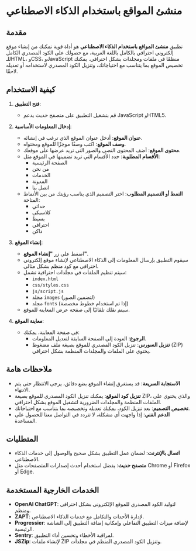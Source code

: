 # منشئ المواقع باستخدام الذكاء الاصطناعي

## مقدمة

تطبيق **منشئ المواقع باستخدام الذكاء الاصطناعي** هو أداة قوية تمكنك من إنشاء موقع إلكتروني احترافي بالكامل باللغة العربية، مع حصولك على الكود المصدري الكامل للـHTML، وCSS، وJavaScript منظمًا في ملفات ومجلدات بشكل احترافي. يمكنك تخصيص الموقع بما يتناسب مع احتياجاتك، وتنزيل الكود المصدري لاستخدامه أو تعديله لاحقًا.

## كيفية الاستخدام

1. **فتح التطبيق**:

   - قم بتشغيل التطبيق على متصفح حديث يدعم JavaScript وHTML5.

2. **إدخال المعلومات الأساسية**:

   - **عنوان الموقع**: أدخل عنوان الموقع الذي ترغب في إنشائه.
   - **وصف الموقع**: اكتب وصفًا موجزًا للموقع ومحتواه.
   - **محتوى الموقع**: أضف المحتوى النصي والصور التي تريد عرضها على موقعك.
   - **الأقسام المطلوبة**: حدد الأقسام التي تريد تضمينها في الموقع مثل:
     - الصفحة الرئيسية
     - من نحن
     - الخدمات
     - المدونة
     - اتصل بنا
   - **النمط أو التصميم المطلوب**: اختر التصميم الذي يناسب رؤيتك من بين الأنماط المتاحة:
     - حداثي
     - كلاسيكي
     - بسيط
     - احترافي
     - داكن

3. **إنشاء الموقع**:

   - اضغط على زر **"إنشاء الموقع"**.
   - سيقوم التطبيق بإرسال المعلومات إلى الذكاء الاصطناعي لإنشاء موقع إلكتروني احترافي مع كود منظم بشكل مثالي.
   - سيتم تنظيم الملفات في مجلدات احترافية تشمل:
     - `index.html`
     - `css/styles.css`
     - `js/script.js`
     - مجلد `images` (لتضمين الصور)
     - مجلد `fonts` (إذا تم استخدام خطوط مخصصة)
   - سيتم نقلك تلقائيًا إلى صفحة عرض المعاينة للموقع.

4. **معاينة الموقع**:

   - في صفحة المعاينة، يمكنك:
     - **الرجوع**: العودة إلى الصفحة السابقة لتعديل المعلومات.
     - **تنزيل السورس**: تنزيل الكود المصدري للموقع بصيغة ملف مضغوط (ZIP) يحتوي على الملفات والمجلدات المنظمة بشكل احترافي.

## ملاحظات هامة

- **الاستجابة السريعة**: قد يستغرق إنشاء الموقع بضع دقائق، يرجى الانتظار حتى يتم الانتهاء.
- **تنزيل كود الموقع**: يمكنك تنزيل الكود المصدري للموقع بصيغة ZIP، والذي يحتوي على الملفات المنظمة والمجلدات الضرورية لتشغيل الموقع بشكل احترافي.
- **تخصيص التصميم**: بعد تنزيل الكود، يمكنك تعديله وتخصيصه بما يتناسب مع احتياجاتك.
- **الدعم الفني**: إذا واجهت أي مشكلة، لا تتردد في التواصل معنا للحصول على المساعدة.

## المتطلبات

- **اتصال بالإنترنت**: لضمان عمل التطبيق بشكل صحيح والوصول إلى خدمات الذكاء الاصطناعي.
- **متصفح حديث**: يفضل استخدام أحدث إصدارات المتصفحات مثل Chrome أو Firefox أو Edge.

## الخدمات الخارجية المستخدمة

- **OpenAI ChatGPT**: لتوليد الكود المصدري للموقع الإلكتروني بشكل احترافي ومنظم.
- **ZAPT**: لإدارة الأحداث والتكامل مع خدمات الذكاء الاصطناعي.
- **Progressier**: لإضافة ميزات التطبيق التفاعلي وإمكانية إضافة التطبيق إلى الشاشة الرئيسية.
- **Sentry**: لمراقبة الأخطاء وتحسين أداء التطبيق.
- **JSZip**: لإنشاء ملفات ZIP وتنزيل الكود المصدري المنظم في مجلدات.